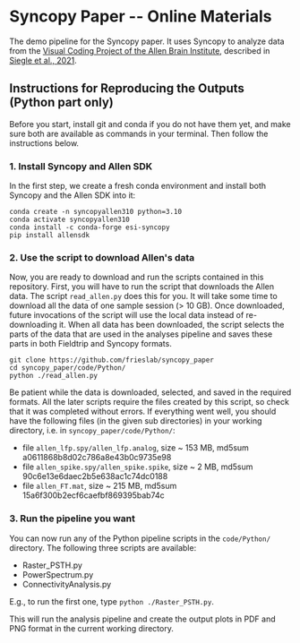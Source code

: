 # Syncopy Paper -- Online Materials

The demo pipeline for the Syncopy paper. It uses Syncopy to analyze data from the [Visual Coding Project of the Allen Brain Institute](https://allensdk.readthedocs.io/en/latest/visual_coding_neuropixels.html), described in [Siegle et al., 2021](https://doi.org/10.1038/s41586-020-03171-x).


## Instructions for Reproducing the Outputs (Python part only)

Before you start, install git and conda if you do not have them yet, and make sure both are available as commands in your terminal. Then follow the instructions below.

### 1. Install Syncopy and Allen SDK

In the first step, we create a fresh conda environment and install both Syncopy and the Allen SDK into it:

```shell
conda create -n syncopyallen310 python=3.10
conda activate syncopyallen310
conda install -c conda-forge esi-syncopy
pip install allensdk
```

### 2. Use the script to download Allen's data

Now, you are ready to download and run the scripts contained in this repository. First, you will have to run the script that downloads the Allen data. The script `read_allen.py` does this for you. It will take some time to download all the data of one sample session (> 10 GB). Once downloaded, future invocations of the script will use the local data instead of re-downloading it. When all data has been downloaded, the script selects the parts of the data that are used in the analyses pipeline and saves these parts in both Fieldtrip and Syncopy formats.


```shell
git clone https://github.com/frieslab/syncopy_paper
cd syncopy_paper/code/Python/
python ./read_allen.py
```

Be patient while the data is downloaded, selected, and saved in the required formats. All the later scripts require the files created by this script, so check that it was completed without errors. If everything went well, you should have the following files (in the given sub directories) in your working directory, i.e. in `syncopy_paper/code/Python/`:


* file `allen_lfp.spy/allen_lfp.analog`, size ~ 153 MB, md5sum a0611868b8d02c786a8e43b0c9735e98
* file `allen_spike.spy/allen_spike.spike`, size ~ 2 MB, md5sum 90c6e13e6daec2b5e638ac1c74dc0188
* file `allen_FT.mat`, size ~ 215 MB, md5sum 15a6f300b2ecf6caefbf869395bab74c


### 3. Run the pipeline you want

You can now run any of the Python pipeline scripts in the `code/Python/` directory. The following three scripts are available:

* Raster_PSTH.py
* PowerSpectrum.py
* ConnectivityAnalysis.py

E.g., to run the first one, type `python ./Raster_PSTH.py`.

This will run the analysis pipeline and create the output plots in PDF and PNG format in the current working directory.

